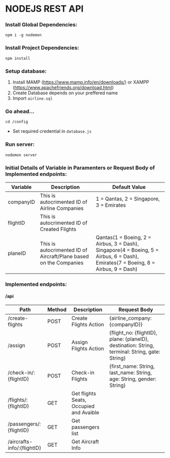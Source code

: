 # NODEJS REST API

### Install Global Dependencies:
```
npm i -g nodemon
```
### Install Project Dependencies:
```
npm install
```
### Setup database:
1. Install MAMP (https://www.mamp.info/en/downloads/) or XAMPP (https://www.apachefriends.org/download.html)
2. Create Database depends on your preffered name
3. Import `airline.sql`
### Go ahead...
```
cd /config
```
- Set required credential in `database.js` 

### Run server:
```
nodemon server
```

### Initial Details of Variable in Paramenters or Request Body of Implemented endpoints:
Variable | Description | Default Value
---|---|---
companyID | This is autocrimented ID of Airline Companies | 1 = Qantas, 2 = Singapore, 3 = Emirates
flightID | This is autocrimented ID of Created Flights |
planeID | This is autocrimented ID of Aircraft/Plane based on the Companies | Qantas(1 = Boeing, 2 = Airbus, 3 = Dash), Singapore(4 = Boeing, 5 = Airbus, 6 = Dash), Emirates(7 = Boeing, 8 = Airbus, 9 = Dash)


### Implemented endpoints:

#### /api
Path | Method | Description | Request Body
---|---|---|---
/create-flights | POST | Create Flights Action | {airline_company: {companyID}}
/assign | POST | Assign Flights Action | {flight_no: {flightID}, plane: {planeID}, destination: String, terminal: String, gate: String}
/check-in/:{flightID} | POST | Check-in Flights | {first_name: String, last_name: String, age: String, gender: String}
/flights/:{flightID} | GET | Get flights Seats, Occupied and Avaible | 
/passengers/:{flightID} | GET | Get passengers list |
/aircrafts-info/:{flightID} | GET | Get Aircraft Info |
